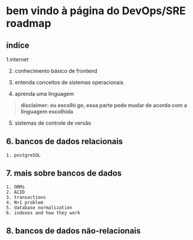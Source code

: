 # bem vindo à página do DevOps/SRE roadmap

## índice

1.internet
	
2. conhecimento básico de frontend
	
3. entenda conceitos de sistemas operacionais

4. aprenda uma linguagem

> **disclaimer: eu escolhi go, essa parte pode mudar de acordo com a linguagem escolhida**
	
5. sistemas de controle de versão

	
## 6. bancos de dados relacionais
	1. postgreSQL

## 7. mais sobre bancos de dados
	1. ORMs
	2. ACID
	3. transactions
	4. N+1 problem
	5. database normalization
	6. indexes and how they work

## 8. bancos de dados não-relacionais